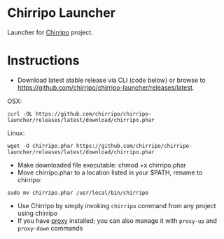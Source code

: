 Chirripo Launcher
=================

Launcher for [Chirripo](https://github.com/chirripo/chirripo) project.

# Instructions
- Download latest stable release via CLI (code below) or browse to https://github.com/chirripo/chirripo-launcher/releases/latest.

OSX:
```
curl -OL https://github.com/chirripo/chirripo-launcher/releases/latest/download/chirripo.phar
```

Linux:
```
wget -O chirripo.phar https://github.com/chirripo/chirripo-launcher/releases/latest/download/chirripo.phar
```

- Make downloaded file executable: chmod +x chirripo.phar
- Move chirripo.phar to a location listed in your $PATH, rename to chirripo:
```
sudo mv chirripo.phar /usr/local/bin/chirripo
```
- Use Chirripo by simply invoking `chirripo` command from any project using chirripo
- If you have [proxy](https://github.com/chirripo/chirripo-proxy) installed; you can also manage it with `proxy-up` and `proxy-down` commands
